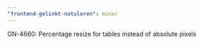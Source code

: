 ```yaml
---
"frontend-gelinkt-notuleren": minor
---
```


GN-4660: Percentage resize for tables instead of absolute pixels
